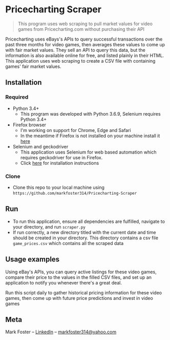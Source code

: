 # Pricecharting Scraper
> This program uses web scraping to pull market values for video games from Pricecharting.com without purchasing their API

Pricecharting uses eBays's APIs to query successful transactions over the past three months for video games, then averages these values to come up with fair market values. They sell an API to query this data, but the information is also available online for free, and listed plainly in their HTML. This application uses web scraping to create a CSV file with containing games' fair market values.

## Installation

### Required
- Python 3.4+
  - This program was developed with Python 3.6.9, Selenium requires Python 3.4+
- Firefox browser
  - I'm working on support for Chrome, Edge and Safari
  - In the meantime if Firefox is not installed on your machine install it [here](https://www.mozilla.org/en-US/firefox/new/)
- Selenium and geckodriver
  - This application uses Selenium for web based automation which requires geckodriver for use in Firefox.
  - Click [here](https://selenium.dev/selenium/docs/api/py/) for installation instructions

### Clone

- Clone this repo to your local machine using `https://github.com/markfoster314/Pricecharting-Scraper`

## Run
- To run this application, ensure all dependencies are fulfilled, navigate to your directory,  and run `scraper.py`
- If run correctly, a new directory titled with the current date and time should be created in your directory. This directory contains a csv file `game_prices.csv` which contains all the scraped data

## Usage examples

Using eBay's APIs, you can query active listings for these video games, compare their price to the values in the filled CSV files, and set up an application to notify you whenever there's a great deal.

Run this script daily to gather historical pricing information for these video games, then come up with future price predictions and invest in video games

## Meta

Mark Foster – [LinkedIn](https://www.linkedin.com/in/markfoster314/) – markfoster314@yahoo.com


<!-- Markdown link & img dfn's -->
[npm-image]: https://img.shields.io/npm/v/datadog-metrics.svg?style=flat-square
[npm-url]: https://npmjs.org/package/datadog-metrics
[npm-downloads]: https://img.shields.io/npm/dm/datadog-metrics.svg?style=flat-square
[travis-image]: https://img.shields.io/travis/dbader/node-datadog-metrics/master.svg?style=flat-square
[travis-url]: https://travis-ci.org/dbader/node-datadog-metrics
[wiki]: https://github.com/yourname/yourproject/wiki
